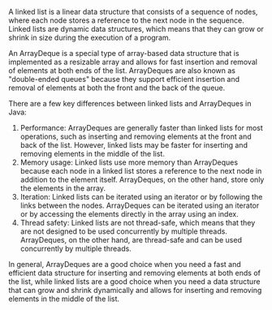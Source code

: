 A linked list is a linear data structure that consists of a sequence of nodes, where each node stores a reference to the next node in the sequence. Linked lists are dynamic data structures, which means that they can grow or shrink in size during the execution of a program.

An ArrayDeque is a special type of array-based data structure that is implemented as a resizable array and allows for fast insertion and removal of elements at both ends of the list. ArrayDeques are also known as "double-ended queues" because they support efficient insertion and removal of elements at both the front and the back of the queue.

There are a few key differences between linked lists and ArrayDeques in Java:

1. Performance: ArrayDeques are generally faster than linked lists for most operations, such as inserting and removing elements at the front and back of the list. However, linked lists may be faster for inserting and removing elements in the middle of the list.
2. Memory usage: Linked lists use more memory than ArrayDeques because each node in a linked list stores a reference to the next node in addition to the element itself. ArrayDeques, on the other hand, store only the elements in the array.
3. Iteration: Linked lists can be iterated using an iterator or by following the links between the nodes. ArrayDeques can be iterated using an iterator or by accessing the elements directly in the array using an index.
4. Thread safety: Linked lists are not thread-safe, which means that they are not designed to be used concurrently by multiple threads. ArrayDeques, on the other hand, are thread-safe and can be used concurrently by multiple threads.

In general, ArrayDeques are a good choice when you need a fast and efficient data structure for inserting and removing elements at both ends of the list, while linked lists are a good choice when you need a data structure that can grow and shrink dynamically and allows for inserting and removing elements in the middle of the list.
